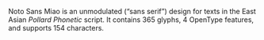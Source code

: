 Noto Sans Miao is an unmodulated (“sans serif”) design for texts in the East Asian _Pollard Phonetic_ script. It contains 365 glyphs, 4 OpenType features, and supports 154 characters.